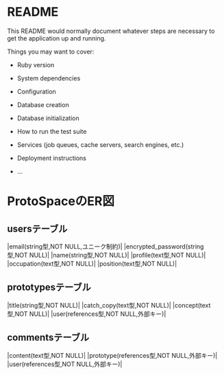 # README

This README would normally document whatever steps are necessary to get the
application up and running.

Things you may want to cover:

* Ruby version

* System dependencies

* Configuration

* Database creation

* Database initialization

* How to run the test suite

* Services (job queues, cache servers, search engines, etc.)

* Deployment instructions

* ...

# ProtoSpaceのER図

## usersテーブル

|email(string型,NOT NULL,ユニーク制約)|
|encrypted_password(string型,NOT NULL)|
|name(string型,NOT NULL)|
|profile(text型,NOT NULL)|
|occupation(text型,NOT NULL)|
|position(text型,NOT NULL)|


## prototypesテーブル

|title(string型,NOT NULL)|
|catch_copy(text型,NOT NULL)|
|concept(text型,NOT NULL)|
|user(references型,NOT NULL,外部キー)|

## commentsテーブル

|content(text型,NOT NULL)|
|prototype(references型,NOT NULL,外部キー)|
|user(references型,NOT NULL,外部キー)|